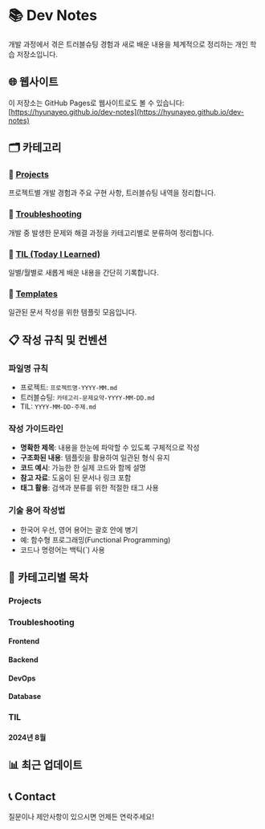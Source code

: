 # 📚 Dev Notes

개발 과정에서 겪은 트러블슈팅 경험과 새로 배운 내용을 체계적으로 정리하는 개인 학습 저장소입니다.

## 🌐 웹사이트
이 저장소는 GitHub Pages로 웹사이트로도 볼 수 있습니다: [https://hyunayeo.github.io/dev-notes](https://hyunayeo.github.io/dev-notes)

## 🗂 카테고리

### 📁 [Projects](projects/)
프로젝트별 개발 경험과 주요 구현 사항, 트러블슈팅 내역을 정리합니다.

### 🔧 [Troubleshooting](troubleshooting/)
개발 중 발생한 문제와 해결 과정을 카테고리별로 분류하여 정리합니다.

### 📖 [TIL (Today I Learned)](til/)
일별/월별로 새롭게 배운 내용을 간단히 기록합니다.

### 📝 [Templates](TEMPLATES.md)
일관된 문서 작성을 위한 템플릿 모음입니다.

## 📋 작성 규칙 및 컨벤션

### 파일명 규칙
- 프로젝트: `프로젝트명-YYYY-MM.md`
- 트러블슈팅: `카테고리-문제요약-YYYY-MM-DD.md`
- TIL: `YYYY-MM-DD-주제.md`

### 작성 가이드라인
- **명확한 제목**: 내용을 한눈에 파악할 수 있도록 구체적으로 작성
- **구조화된 내용**: 템플릿을 활용하여 일관된 형식 유지
- **코드 예시**: 가능한 한 실제 코드와 함께 설명
- **참고 자료**: 도움이 된 문서나 링크 포함
- **태그 활용**: 검색과 분류를 위한 적절한 태그 사용

### 기술 용어 작성법
- 한국어 우선, 영어 용어는 괄호 안에 병기
- 예: 함수형 프로그래밍(Functional Programming)
- 코드나 명령어는 백틱(`) 사용

## 🔖 카테고리별 목차

### Projects
<!-- 프로젝트 링크들이 여기에 추가됩니다 -->

### Troubleshooting
#### Frontend
<!-- 프론트엔드 관련 트러블슈팅 링크들 -->

#### Backend
<!-- 백엔드 관련 트러블슈팅 링크들 -->

#### DevOps
<!-- DevOps 관련 트러블슈팅 링크들 -->

#### Database
<!-- 데이터베이스 관련 트러블슈팅 링크들 -->

### TIL
#### 2024년 8월
<!-- 2024년 8월 TIL 링크들 -->

## 📊 최근 업데이트
<!-- 최근 추가된 문서들이 여기에 표시됩니다 -->

## 📞 Contact
질문이나 제안사항이 있으시면 언제든 연락주세요!